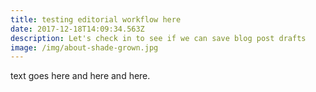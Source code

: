 ```yaml
---
title: testing editorial workflow here
date: 2017-12-18T14:09:34.563Z
description: Let's check in to see if we can save blog post drafts
image: /img/about-shade-grown.jpg
---
```

text goes here and here and here.
